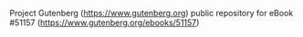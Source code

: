 Project Gutenberg (https://www.gutenberg.org) public repository for
eBook #51157 (https://www.gutenberg.org/ebooks/51157)
